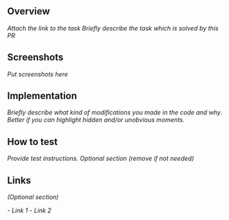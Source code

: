 ## Overview

_Attach the link to the task_
_Briefly describe the task which is solved by this PR_

## Screenshots

_Put screenshots here_

## Implementation

_Briefly describe what kind of modifications you made in the code and why._
_Better if you can highlight hidden and/or unobvious moments._

## How to test

_Provide test instructions. Optional section (remove if not needed)_

## Links

_(Optional section)_

_- Link 1_
_- Link 2_
